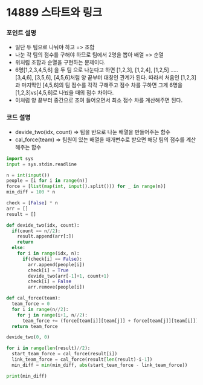﻿# 14889 스타트와 링크

### 포인트 설명
- 일단 두 팀으로 나눠야 하고 => 조합
- 나눈 각 팀의 점수를 구해야 하므로 팀에서 2명을 뽑아 배열 => 순열
- 위처럼 조합과 순열을 구현하는 문제이다.
- 6명[1,2,3,4,5,6] 을 두 팀 으로 나눈다고 하면 [1,2,3], [1,2,4], [1,2,5] ..... [3,4,6], [3,5,6], [4,5,6]처럼 양 끝부터 대칭인 관계가 된다. 따라서 처음인 [1,2,3]과 마지막인 [4,5,6]의 팀 점수를 각각 구해주고 점수 차를 구하면 그게 6명을 [1,2,3]vs[4,5,6]로 나눴을 때의 점수 차이다.
- 이처럼 양 끝부터 중간으로 조여 들어오면서 최소 점수 차를 계산해주면 된다.

### 코드 설명
- devide_two(idx, count) => 팀을 반으로 나눈 배열을 만들어주는 함수
- cal_force(team) => 팀원이 있는 배열을 매개변수로 받으면 해당 팀의 점수를 계산해주는 함수

```python
import sys
input = sys.stdin.readline

n = int(input())
people = [i for i in range(n)]
force = [list(map(int, input().split())) for _ in range(n)]
min_diff = 100 * n

check = [False] * n
arr = []
result = []

def devide_two(idx, count):
  if(count == n//2):
    result.append(arr[:])
    return
  else:
    for i in range(idx, n):
      if(check[i] == False):
        arr.append(people[i])
        check[i] = True
        devide_two(arr[-1]+1, count+1)
        check[i] = False
        arr.remove(people[i])

def cal_force(team):
  team_force = 0
  for i in range(n//2):
    for j in range(i+1, n//2):
      team_force += (force[team[i]][team[j]] + force[team[j]][team[i]])
  return team_force

devide_two(0, 0)

for i in range(len(result)//2):
  start_team_force = cal_force(result[i])
  link_team_force = cal_force(result[len(result)-i-1])
  min_diff = min(min_diff, abs(start_team_force - link_team_force))

print(min_diff)
```
